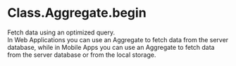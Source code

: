 # Class.Aggregate.begin

Fetch data using an optimized query.  
In Web Applications you can use an Aggregate to fetch data from the server database, while in Mobile Apps you can use an Aggregate to fetch data from the server database or from the local storage.

